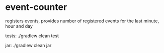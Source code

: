 # event-counter

registers events, provides number of registered events for the last minute, hour and day

tests: ./gradlew clean test

jar: ./gradlew clean jar
